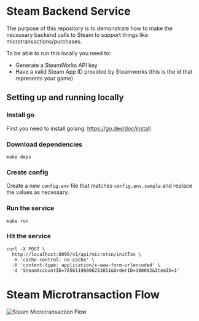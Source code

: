 # Steam Backend Service

The purpose of this repository is to demonstrate how to make the necessary backend calls to Steam to support things like microtransactions/purchases.

To be able to run this locally you need to:

* Generate a SteamWorks API key
* Have a valid Steam App ID provided by Steamworks (this is the id that represents your game)

## Setting up and running locally

### Install go

First you need to install golang: https://go.dev/doc/install

### Download dependencies
`make deps`

### Create config
Create a new `config.env` file that matches `config.env.sample` and replace the values as necessary.

### Run the service
`make run`

### Hit the service
```
curl -X POST \
  http://localhost:8090/v1/api/microtxn/initTxn \
  -H 'cache-control: no-cache' \
  -H 'content-type: application/x-www-form-urlencoded' \
  -d 'SteamAccountID=76561198006253851&OrderID=100002&ItemID=1'
  ```


# Steam Microtransaction Flow 

![Steam Microtransaction Flow ](./docs/steam-microtxn-flow.png.png?raw=true)